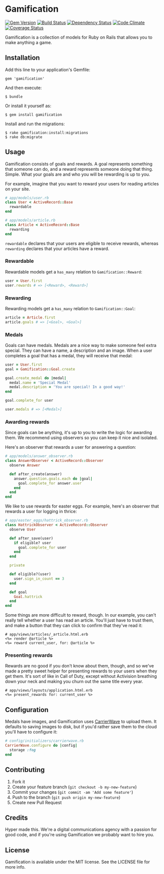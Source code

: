 # Gamification

[![Gem Version](https://img.shields.io/gem/v/gamification.svg?style=flat)](https://rubygems.org/gems/gamification)
[![Build Status](https://img.shields.io/travis/hyperoslo/gamification.svg?style=flat)](https://travis-ci.org/hyperoslo/gamification)
[![Dependency Status](https://img.shields.io/gemnasium/hyperoslo/gamification.svg?style=flat)](https://gemnasium.com/hyperoslo/gamification)
[![Code Climate](https://img.shields.io/codeclimate/github/hyperoslo/gamification.svg?style=flat)](https://codeclimate.com/github/hyperoslo/gamification)
[![Coverage Status](https://img.shields.io/coveralls/hyperoslo/gamification.svg?style=flat)](https://coveralls.io/r/hyperoslo/gamification)

Gamification is a collection of models for Ruby on Rails that allows you to make anything a game.

## Installation

Add this line to your application's Gemfile:

    gem 'gamification'

And then execute:

    $ bundle

Or install it yourself as:

    $ gem install gamification

Install and run the migrations:

    $ rake gamification:install:migrations
    $ rake db:migrate

## Usage

Gamification consists of goals and rewards. A goal represents something that someone can do,
and a reward represents someone doing that thing. Simple. What your goals are and who you will
be rewarding is up to you.

For example, imagine that you want to reward your users for reading articles on your site.

```ruby
# app/models/user.rb
class User < ActiveRecord::Base
  rewardable
end

# app/models/article.rb
class Article < ActiveRecord::Base
  rewarding
end
```

`rewardable` declares that your users are eligible to receive rewards, whereas `rewarding`
declares that your articles have a reward.

### Rewardable

Rewardable models get a `has_many` relation to `Gamification::Reward`:

```ruby
user = User.first
user.rewards # => [<Reward>, <Reward>]
```

### Rewarding

Rewarding models get a `has_many` relation to `Gamification::Goal`:

```ruby
article = Article.first
article.goals # => [<Goal>, <Goal>]
```

### Medals

Goals can have medals. Medals are a nice way to make someone feel extra special. They can
have a name, a description and an image. When a user completes a goal that has a medal,
they will receive that medal:

```ruby
user = User.first
goal = Gamification::Goal.create

goal.create_medal do |medal|
  medal.name = 'Special Medal'
  medal.description = 'You are special! In a good way!'
end

goal.complete_for user

user.medals # => [<Medal>]
```

### Awarding rewards

Since goals can be anything, it's up to you to write the logic for awarding them. We
recommend using observers so you can keep it nice and isolated.

Here's an observer that rewards a user for answering a question:

```ruby
# app/models/answer_observer.rb
class AnswerObserver < ActiveRecord::Observer
  observe Answer

  def after_create(answer)
    answer.question.goals.each do |goal|
      goal.complete_for answer.user
    end
  end
end
```

We like to use rewards for easter eggs. For example, here's an observer that
rewards a user for logging in thrice:

```ruby
# app/easter_eggs/hattrick_observer.rb
class HattrickObserver < ActiveRecord::Observer
  observe User

  def after_save(user)
    if eligible? user
      goal.complete_for user
    end
  end

  private

  def eligible?(user)
    user.sign_in_count == 3
  end

  def goal
    Goal.hattrick
  end
end
```

Some things are more difficult to reward, though. In our example, you can't really tell whether
a user has read an article. You'll just have to trust them, and make a button that they can
click to confirm that they've read it:

```
# app/views/articles/_article.html.erb
<%= render @article %>
<%= reward current_user, for: @article %>
```

### Presenting rewards

Rewards are no good if you don't know about them, though, and so we've made a pretty sweet
helper for presenting rewards to your users when they get them. It's sort of like in Call
of Duty, except without Activision breathing down your neck and making you churn out the
same title every year.

```
# app/views/layouts/application.html.erb
<%= present_rewards for: current_user %>
```

## Configuration

Medals have images, and Gamification uses [CarrierWave](https://github.com/carrierwaveuploader/carrierwave)
to upload them. It defaults to saving images to disk, but if you'd rather save them to the
cloud you'll have to configure it:

```ruby
# config/initializers/carrierwave.rb
CarrierWave.configure do |config|
  storage :fog
end
```

## Contributing

1. Fork it
2. Create your feature branch (`git checkout -b my-new-feature`)
3. Commit your changes (`git commit -am 'Add some feature'`)
4. Push to the branch (`git push origin my-new-feature`)
5. Create new Pull Request

## Credits

Hyper made this. We're a digital communications agency with a passion for good code,
and if you're using Gamification we probably want to hire you.

## License

Gamification is available under the MIT license. See the LICENSE file for more info.

